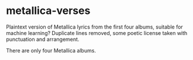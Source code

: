 # metallica-verses
Plaintext version of Metallica lyrics from the first four albums, suitable for machine learning? Duplicate lines removed, some poetic license taken with punctuation and arrangement.

There are only four Metallica albums.

